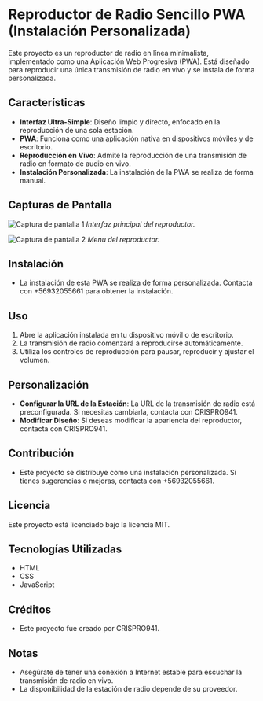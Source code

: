 # Reproductor de Radio Sencillo PWA (Instalación Personalizada)

Este proyecto es un reproductor de radio en línea minimalista, implementado como una Aplicación Web Progresiva (PWA). Está diseñado para reproducir una única transmisión de radio en vivo y se instala de forma personalizada.

## Características

* **Interfaz Ultra-Simple**: Diseño limpio y directo, enfocado en la reproducción de una sola estación.
* **PWA**: Funciona como una aplicación nativa en dispositivos móviles y de escritorio.
* **Reproducción en Vivo**: Admite la reproducción de una transmisión de radio en formato de audio en vivo.
* **Instalación Personalizada**: La instalación de la PWA se realiza de forma manual.

## Capturas de Pantalla

![Captura de pantalla 1](https://i.ibb.co/QFNwrFWf/image.png)
*Interfaz principal del reproductor.*

![Captura de pantalla 2](https://i.ibb.co/vvstPd8P/image.png)
*Menu del reproductor.*



## Instalación

* La instalación de esta PWA se realiza de forma personalizada. Contacta con +56932055661 para obtener la instalación.

## Uso

1.  Abre la aplicación instalada en tu dispositivo móvil o de escritorio.
2.  La transmisión de radio comenzará a reproducirse automáticamente.
3.  Utiliza los controles de reproducción para pausar, reproducir y ajustar el volumen.

## Personalización

* **Configurar la URL de la Estación**: La URL de la transmisión de radio está preconfigurada. Si necesitas cambiarla, contacta con CRISPRO941.
* **Modificar Diseño**: Si deseas modificar la apariencia del reproductor, contacta con CRISPRO941.

## Contribución

* Este proyecto se distribuye como una instalación personalizada. Si tienes sugerencias o mejoras, contacta con +56932055661.

## Licencia

Este proyecto está licenciado bajo la licencia MIT.

## Tecnologías Utilizadas

* HTML
* CSS
* JavaScript

## Créditos

* Este proyecto fue creado por CRISPRO941.


## Notas

* Asegúrate de tener una conexión a Internet estable para escuchar la transmisión de radio en vivo.
* La disponibilidad de la estación de radio depende de su proveedor.
